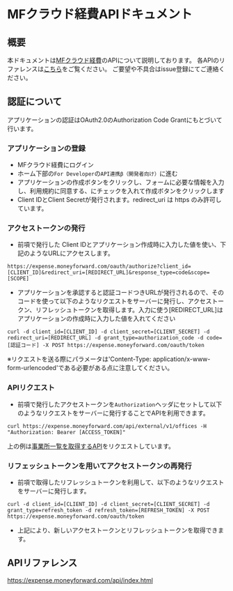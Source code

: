 # MFクラウド経費APIドキュメント
## 概要
本ドキュメントは[MFクラウド経費](https://biz.moneyforward.com/expense)のAPIについて説明しております。
各APIのリファレンスは[こちら](https://expense.moneyforward.com/api/index.html)をご覧ください。
ご要望や不具合はissue登録にてご連絡ください。

## 認証について
アプリケーションの認証はOAuth2.0のAuthorization Code Grantにもとづいて行います。

### アプリケーションの登録
* MFクラウド経費にログイン
* ホーム下部の`For Developer`の`API連携β（開発者向け）`に進む
* アプリケーションの作成ボタンをクリックし、フォームに必要な情報を入力し、利用規約に同意する、にチェックを入れて作成ボタンをクリックします
* Client IDとClient Secretが発行されます。redirect_uri は https のみ許可しています。

### アクセストークンの発行
* 前項で発行した Client IDとアプリケーション作成時に入力した値を使い、下記のようなURLにアクセスします。
```
https://expense.moneyforward.com/oauth/authorize?client_id=[CLIENT_ID]&redirect_uri=[REDIRECT_URL]&response_type=code&scope=[SCOPE]
```
* アプリケーションを承認すると認証コードつきURLが発行されるので、そのコードを使って以下のようなリクエストをサーバーに発行し、アクセストークン、リフレッシュトークンを取得します。入力に使う[REDIRECT_URL]はアプリケーションの作成時に入力した値を入れてください

```
curl -d client_id=[CLIENT_ID] -d client_secret=[CLIENT_SECRET] -d redirect_uri=[REDIRECT_URL] -d grant_type=authorization_code -d code=[認証コード] -X POST https://expense.moneyforward.com/oauth/token
```

※リクエストを送る際にパラメータは'Content-Type: application/x-www-form-urlencoded'である必要がある点に注意してください。

### APIリクエスト
* 前項で発行したアクセストークンを`Authorization`ヘッダにセットして以下のようなリクエストをサーバーに発行することでAPIを利用できます。

```
curl https://expense.moneyforward.com/api/external/v1/offices -H "Authorization: Bearer [ACCESS_TOKEN]"
```
上の例は[事業所一覧を取得するAPI](https://expense.moneyforward.com/api/index.html#!/office/find_offices)をリクエストしています。

### リフェッシュトークンを用いてアクセストークンの再発行
* 前項で取得したリフレッシュトークンを利用して、以下のようなリクエストをサーバーに発行します。
```
curl -d client_id=[CLIENT_ID] -d client_secret=[CLIENT_SECRET] -d grant_type=refresh_token -d refresh_token=[REFRESH_TOKEN] -X POST https://expense.moneyforward.com/oauth/token
```
* 上記により、新しいアクセストークンとリフレッシュトークンを取得できます。

## APIリファレンス
https://expense.moneyforward.com/api/index.html
